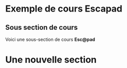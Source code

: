 # Exemple de cours Escapad

## Sous section de cours

Voici une sous-section de cours **Esc@pad**


# Une nouvelle section
